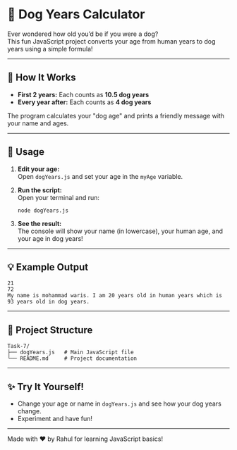 # 🐶 Dog Years Calculator

Ever wondered how old you’d be if you were a dog?  
This fun JavaScript project converts your age from human years to dog years using a simple formula!

---

## 🚀 How It Works

- **First 2 years:** Each counts as **10.5 dog years**
- **Every year after:** Each counts as **4 dog years**

The program calculates your "dog age" and prints a friendly message with your name and ages.

---

## 📝 Usage

1. **Edit your age:**  
   Open `dogYears.js` and set your age in the `myAge` variable.

2. **Run the script:**  
   Open your terminal and run:
   ```
   node dogYears.js
   ```

3. **See the result:**  
   The console will show your name (in lowercase), your human age, and your age in dog years!

---

## 💡 Example Output

```
21
72
My name is mohammad waris. I am 20 years old in human years which is 93 years old in dog years.
```

---

## 📂 Project Structure

```
Task-7/
├── dogYears.js   # Main JavaScript file
└── README.md     # Project documentation
```

---

## ✨ Try It Yourself!

- Change your age or name in `dogYears.js` and see how your dog years change.
- Experiment and have fun!

---

Made with ❤️ by Rahul for learning JavaScript basics!
